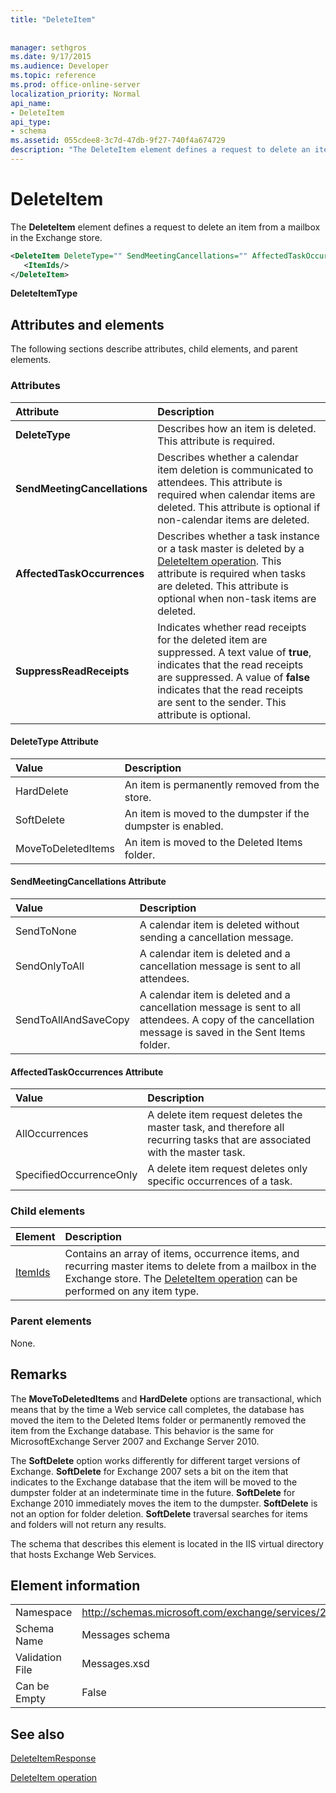 ```yaml
---
title: "DeleteItem"
 
 
manager: sethgros
ms.date: 9/17/2015
ms.audience: Developer
ms.topic: reference
ms.prod: office-online-server
localization_priority: Normal
api_name:
- DeleteItem
api_type:
- schema
ms.assetid: 055cdee8-3c7d-47db-9f27-740f4a674729
description: "The DeleteItem element defines a request to delete an item from a mailbox in the Exchange store."
---
```


# DeleteItem

The **DeleteItem** element defines a request to delete an item from a mailbox in the Exchange store. 
  
```XML
<DeleteItem DeleteType="" SendMeetingCancellations="" AffectedTaskOccurrences="" SuppressReadReceipts="">
   <ItemIds/>
</DeleteItem>
```

 **DeleteItemType**
## Attributes and elements

The following sections describe attributes, child elements, and parent elements.
  
### Attributes

|**Attribute**|**Description**|
|:-----|:-----|
|**DeleteType** <br/> |Describes how an item is deleted. This attribute is required.  <br/> |
|**SendMeetingCancellations** <br/> |Describes whether a calendar item deletion is communicated to attendees. This attribute is required when calendar items are deleted. This attribute is optional if non-calendar items are deleted.  <br/> |
|**AffectedTaskOccurrences** <br/> |Describes whether a task instance or a task master is deleted by a [DeleteItem operation](deleteitem-operation.md). This attribute is required when tasks are deleted. This attribute is optional when non-task items are deleted.  <br/> |
|**SuppressReadReceipts** <br/> |Indicates whether read receipts for the deleted item are suppressed. A text value of **true**, indicates that the read receipts are suppressed. A value of **false** indicates that the read receipts are sent to the sender. This attribute is optional.  <br/> |
   
#### DeleteType Attribute

|**Value**|**Description**|
|:-----|:-----|
|HardDelete  <br/> |An item is permanently removed from the store.  <br/> |
|SoftDelete  <br/> |An item is moved to the dumpster if the dumpster is enabled.  <br/> |
|MoveToDeletedItems  <br/> |An item is moved to the Deleted Items folder.  <br/> |
   
#### SendMeetingCancellations Attribute

|**Value**|**Description**|
|:-----|:-----|
|SendToNone  <br/> |A calendar item is deleted without sending a cancellation message.  <br/> |
|SendOnlyToAll  <br/> |A calendar item is deleted and a cancellation message is sent to all attendees.  <br/> |
|SendToAllAndSaveCopy  <br/> |A calendar item is deleted and a cancellation message is sent to all attendees. A copy of the cancellation message is saved in the Sent Items folder.  <br/> |
   
#### AffectedTaskOccurrences Attribute

|**Value**|**Description**|
|:-----|:-----|
|AllOccurrences  <br/> |A delete item request deletes the master task, and therefore all recurring tasks that are associated with the master task.  <br/> |
|SpecifiedOccurrenceOnly  <br/> |A delete item request deletes only specific occurrences of a task.  <br/> |
   
### Child elements

|**Element**|**Description**|
|:-----|:-----|
|[ItemIds](itemids.md) <br/> |Contains an array of items, occurrence items, and recurring master items to delete from a mailbox in the Exchange store. The [DeleteItem operation](deleteitem-operation.md) can be performed on any item type.  <br/> |
   
### Parent elements

None.
  
## Remarks

The **MoveToDeletedItems** and **HardDelete** options are transactional, which means that by the time a Web service call completes, the database has moved the item to the Deleted Items folder or permanently removed the item from the Exchange database. This behavior is the same for MicrosoftExchange Server 2007 and Exchange Server 2010. 
  
The **SoftDelete** option works differently for different target versions of Exchange. **SoftDelete** for Exchange 2007 sets a bit on the item that indicates to the Exchange database that the item will be moved to the dumpster folder at an indeterminate time in the future. **SoftDelete** for Exchange 2010 immediately moves the item to the dumpster. **SoftDelete** is not an option for folder deletion. **SoftDelete** traversal searches for items and folders will not return any results. 
  
The schema that describes this element is located in the IIS virtual directory that hosts Exchange Web Services.
  
## Element information

|||
|:-----|:-----|
|Namespace  <br/> |http://schemas.microsoft.com/exchange/services/2006/messages  <br/> |
|Schema Name  <br/> |Messages schema  <br/> |
|Validation File  <br/> |Messages.xsd  <br/> |
|Can be Empty  <br/> |False  <br/> |
   
## See also



[DeleteItemResponse](deleteitemresponse.md)
  
[DeleteItem operation](deleteitem-operation.md)


